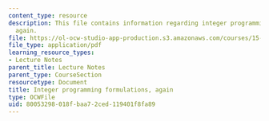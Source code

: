 ```yaml
---
content_type: resource
description: This file contains information regarding integer programming formulations,
  again.
file: https://ol-ocw-studio-app-production.s3.amazonaws.com/courses/15-053-optimization-methods-in-management-science-spring-2013/80053298018fbaa72ced119401f8fa89_MIT15_053S13_lec14.pdf
file_type: application/pdf
learning_resource_types:
- Lecture Notes
parent_title: Lecture Notes
parent_type: CourseSection
resourcetype: Document
title: Integer programming formulations, again
type: OCWFile
uid: 80053298-018f-baa7-2ced-119401f8fa89
---
```

